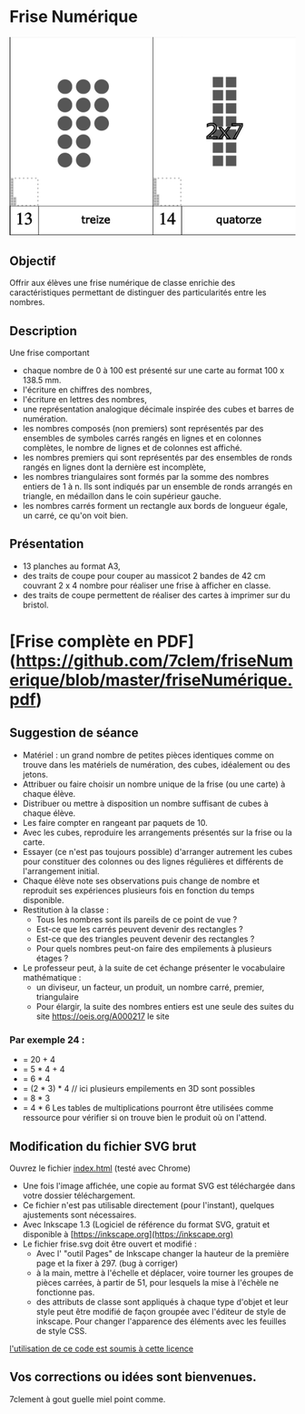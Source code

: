 # Frise Numérique
![13 et 14](https://github.com/7clem/friseNumerique/blob/master/13-14.png)

## Objectif
Offrir aux élèves une frise numérique de classe enrichie des caractéristiques permettant de distinguer des particularités entre les nombres.

## Description
Une frise comportant 
* chaque nombre de 0 à 100 est présenté sur une carte au format 100 x 138.5 mm.
* l'écriture en chiffres des nombres,
* l'écriture en lettres des nombres,
* une représentation analogique décimale inspirée des cubes et barres de numération.
* les nombres composés (non premiers) sont représentés par des ensembles de symboles carrés rangés en lignes et en colonnes complètes, le nombre de lignes et de colonnes est affiché.
* les nombres premiers qui sont représentés par des ensembles de ronds rangés en lignes dont la dernière est incomplète,
* les nombres triangulaires sont formés par la somme des nombres entiers de 1 à n. Ils sont indiqués par un ensemble de ronds arrangés en triangle, en médaillon dans le coin supérieur gauche.
* les nombres carrés forment un rectangle aux bords de longueur égale, un carré, ce qu'on voit bien.

## Présentation
 * 13 planches au format A3, 
 * des traits de coupe pour couper au massicot 2 bandes de 42 cm couvrant 2 x 4 nombre pour réaliser une frise à afficher en classe.
 * des traits de coupe permettent de réaliser des cartes à imprimer sur du bristol.

# [Frise complète en PDF] (https://github.com/7clem/friseNumerique/blob/master/friseNumérique.pdf)

## Suggestion de séance
* Matériel : un grand nombre de petites pièces identiques comme on trouve dans les matériels de numération, des cubes, idéalement ou des jetons.
* Attribuer ou faire choisir un nombre unique de la frise (ou une carte) à chaque élève.
* Distribuer ou mettre à disposition un nombre suffisant de cubes à chaque élève.
* Les faire compter en rangeant par paquets de 10.
* Avec les cubes, reproduire les arrangements présentés sur la frise ou la carte.
* Essayer (ce n'est pas toujours possible) d'arranger autrement les cubes pour constituer des colonnes ou des lignes régulières et différents de l'arrangement initial.
* Chaque élève note ses observations puis change de nombre et reproduit ses expériences plusieurs fois en fonction du temps disponible. 
* Restitution à la classe :
  * Tous les nombres sont ils pareils de ce point de vue ?
  * Est-ce que les carrés peuvent devenir des rectangles ?
  * Est-ce que des triangles peuvent devenir des rectangles ?
  * Pour quels nombres peut-on faire des empilements à plusieurs étages ?
* Le professeur peut, à la suite de cet échange présenter le vocabulaire mathématique :
  * un diviseur, un facteur, un produit, un nombre carré, premier, triangulaire
  * Pour élargir, la suite des nombres entiers est une seule des suites du site https://oeis.org/A000217 le site 
  
 ### Par exemple 24 : 
 * = 20 + 4
 * = 5 * 4 + 4
 * = 6 * 4
 * = (2 * 3) * 4  // ici plusieurs empilements en 3D sont possibles 
 * = 8 * 3
 * = 4 * 6
Les tables de multiplications pourront être utilisées comme ressource pour vérifier si on trouve bien le produit où on l'attend.

 

 ## Modification du fichier SVG brut
 Ouvrez le fichier [index.html](http://htmlpreview.github.io/?https://github.com/7clem/friseNumerique/blob/master/index.html)
 (testé avec Chrome)

* Une fois l'image affichée, une copie au format SVG est téléchargée dans votre dossier téléchargement.
* Ce fichier n'est pas utilisable directement (pour l'instant), quelques ajustements sont nécessaires.
* Avec Inkscape 1.3 (Logiciel de référence du format SVG, gratuit et disponible à [https://inkscape.org](https://inkscape.org)
* Le fichier frise.svg doit être ouvert et modifié : 
  * Avec l' "outil Pages" de Inkscape changer la hauteur de la première page et la fixer à 297.  (bug à corriger)
  * à la main, mettre à l'échelle et déplacer, voire tourner les groupes de pièces carrées, à partir de 51, pour lesquels la mise à l'échèle ne fonctionne pas.
  * des attributs de classe sont appliqués à chaque type d'objet et leur style peut être modifié de façon groupée avec l'éditeur de style de inkscape. Pour changer l'apparence des éléments avec les feuilles de style CSS.
    
[l'utilisation de ce code est soumis à cette licence](LICENCE)

## Vos corrections ou idées sont bienvenues.
7clement à gout guelle miel point comme.
